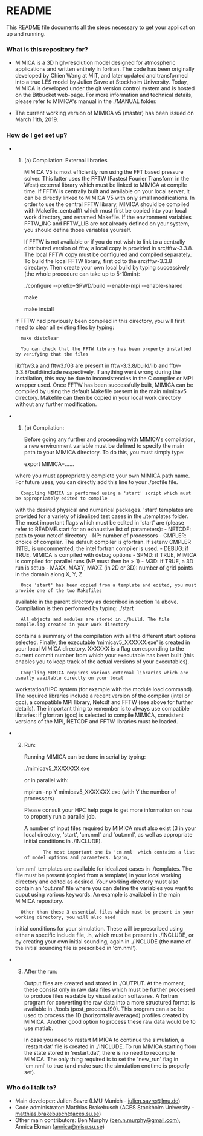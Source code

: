 # README #

This README file documents all the steps necessary to get your application up and running.

### What is this repository for? ###

* MIMICA is a 3D high-resolution model designed for atmospheric applications and written entirely in fortran. 
The code has been originally developed by Chien Wang at MIT, and later updated and transformed into a true 
LES model by Julien Savre at Stockholm University. Today, MIMICA is developed under the git version control 
system and is hosted on the Bitbucket web-page. For more information and technical details, please refer to 
MIMICA's manual in the ./MANUAL folder.

* The current working version of MIMICA v5 (master) has been issued on March 11th, 2019.

### How do I get set up? ###

* 1. (a) Compilation: External libraries

		MIMICA V5 is most efficiently run using the FFT based pressure solver. This latter uses the FFTW (Fastest
	Fourier Transform in the West) external library which must be linked to MIMICA at compile time. If FFTW
	is centrally built and available on your local server, it can be directly linked to MIMICA V5 with only small
        modifications. In order to use the central FFTW library, MIMICA should be compiled with 
	Makefile_centralfft which must first be copied into your local work directory, and renamed Makefile. If the 
	environment variables FFTW_INC and FFTW_LIB are not already defined on your system, you should define those 
	variables yourself.
	
		If FFTW is not available or if you do not wish to link to a centrally
	distributed version of fftw, a local copy is provided in src/fftw-3.3.8. The local FFTW copy must be configured and 
	compiled separately. To build the local FFTW library, first cd to the src/fftw-3.3.8 directory. Then create your own 
	local build by typing successively (the whole procedure can take up to 5-10min): 

		./configure --prefix=$PWD/build --enable-mpi --enable-shared

		make 

		make install

	If FFTW had previously been compiled in this directory, you will first need to clear all existing files by typing:

		make distclear
		
		You can check that the FFTW library has been properly installed by verifying that the files 
	libfftw3.a and fftw3.f03 are present in fftw-3.3.8/build/lib and fftw-3.3.8/build/include respectively. If anything went 
	wrong during the installation, this may be due to inconsistencies in the C compiler or MPI wrapper used. Once FFTW has
	been successfully built, MIMICA can be compiled by using the default Makefile present in the main mimicav5 directory.
	Makefile can then be copied in your local work directory without any further modification. 

* 1. (b) Compilation:

		Before going any further and proceeding with MIMICA's compilation, a new environment variable must
	be defined to specify the main path to your MIMICA directory. To do this, you must simply type:

		export MIMICA=......

	where you must appropriately complete your own MIMICA path name. For future uses, you can directly add this
	line to your ./profile file.

		Compiling MIMICA is performed using a 'start' script which must be appropriately edited to compile
	with the desired physical and numerical packages. 'start' templates are provided for a variety
	of idealized test cases in the ./templates folder. The most important flags which must be edited
	in 'start' are (please refer to README.start for an exhaustive list of parameters):
                - NETCDF: path to your netcdf directory
		- NP: number of processors
		- CMPLER: choice of compiler. The default compiler is gfortran. If setenv CMPLER INTEL is uncommented,
			the intel fortran compiler is used.
		- DEBUG: if TRUE, MIMICA is compiled with debug options
		- SPMD: if TRUE, MIMICA is compiled for parallel runs (NP must then be > 1)
		- M3D: if TRUE, a 3D run is setup
		- MAXX, MAXY, MAXZ (in 2D or 3D): number of grid points in the domain along X, Y, Z
		
		Once 'start' has been copied from a template and edited, you must provide one of the two Makefiles
	available in the parent directory as described in section 1a above. Compilation is then performed by typing:
		./start
		
		All objects and modules are stored in ./build. The file compile.log created in your work directory
	contains a summary of the compilation with all the different start options selected. 
	Finally, the executable 'mimicav5_XXXXXX.exe' is created in your local MIMICA directory. XXXXXX is a flag
        corresponding to the current commit number from which your executable has been built (this enables you to keep
        track of the actual versions of your executables). 
	
		Compiling MIMICA requires various external libraries which are usually available directly on your local
	workstation/HPC system (for example with the module load command). The required libraries include a recent
	version of the compiler (intel or gcc), a compatible MPI library, Netcdf and FFTW (see above for further details). 
	The important thing to remember is to always use compatible libraries: if gfortran (gcc) is selected to compile 
	MIMICA, consistent versions of the MPI, NETCDF and FFTW libraries must be loaded.

* 2. Run:

		Running MIMICA can be done in serial by typing:

		./mimicav5_XXXXXXX.exe
		
		or in parallel with:

		mpirun -np Y mimicav5_XXXXXXX.exe	(with Y the number of processors)
		
		Please consult your HPC help page to get more information on how to properly run a parallel job.
		
		A number of input files required by MIMICA must also exist (3 in your local directory, 'start', 
        'cm.nml' and 'out.nml', as well as appropriate initial conditions in ./INCLUDE).

                The most important one is 'cm.nml' which contains a list of model options and parameters. Again,
	'cm.nml' templates are available for idealized cases in ./templates. The file must be present (copied from
        a template) in your local working directory and edited as desired. Your working directory must also contain
        an 'out.nml' file where you can define the variables you want to ouput using various keywords. An example
        is availabel in the main MIMICA repository. 
	
		Other than these 3 essential files which must be present in your working directory, you will also need 
	initial conditions for your simulation. These will be prescribed using either a specific include file, .h, which 
	must be present in ./INCLUDE, or by creating your own initial sounding, again in ./INCLUDE (the name of the initial
        sounding file is prescribed in 'cm.nml'). 

* 3. After the run:

		Output files are created and stored in ./OUTPUT. At the moment, these consist only in raw data files which
	must be further processed to produce files readable by visualization softwares. A fortran program for converting 
	the raw data into a more structured format is available in ./tools (post_process.f90). This program can also be
	used to process the 1D (horizontally averaged) profiles created by MIMICA. Another good option to process these
	raw data would be to use matlab.

		In case you need to restart MIMICA to continue the simulation, a 'restart.dat' file is created in ./INCLUDE.
	To run MIMICA starting from the state stored in 'restart.dat', there is no need to recompile MIMICA. The only thing
	required is to set the 'new_run' flag in 'cm.nml' to true (and make sure the simulation endtime is properly set). 
	
### Who do I talk to? ###

* Main developer: Julien Savre (LMU Munich - julien.savre@lmu.de)
* Code administrator: Matthias Brakebusch (ACES Stockholm University - matthias.brakebusch@aces.su.se)
* Other main contributors: Ben Murphy (ben.n.murphy@gmail.com), Annica Ekman (annica@misu.su.se)
